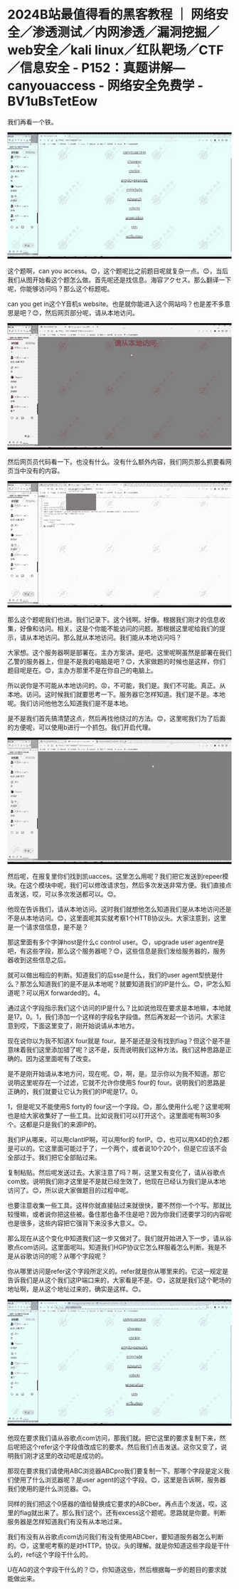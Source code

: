 # 2024B站最值得看的黑客教程 ｜ 网络安全／渗透测试／内网渗透／漏洞挖掘／web安全／kali linux／红队靶场／CTF／信息安全 - P152：真题讲解—canyouaccess - 网络安全免费学 - BV1uBsTetEow

我们再看一个铁。

![](img/075c374fe87cb17c7930786fda2cbe60_1.png)

这个题啊，can you access。😊，这个题呢比之前题目呢就复杂一点。😊，当后我们从图开始看这个题怎么做。首先呢还是找信息。海容アクセス。那么翻译一下呢，你能够访问吗？那么这个标题呢。

can you get in这个Y音机s website。也是就你能进入这个网站吗？也是差不多意思是吧？😊，然后网页部分呢，请从本地访问。



![](img/075c374fe87cb17c7930786fda2cbe60_3.png)

然后网页员代码看一下。也没有什么。没有什么额外内容，我们网页那么抓要看网页当中没有的内容。

![](img/075c374fe87cb17c7930786fda2cbe60_5.png)

那么这个题呢我们也进。我们记录下。这个钱啊。好像。根据我们刚才的信息收集，好像和访问。相关。这是个你能不能访问的问题。那根据这里呢给我们的提示，请从本地访问。那么就从本地访问。我们能从本地访问吗？

大家想。这个服务器啊是部署在。主办方案讲。是吧。这里呢啊虽然是部署在我们乙警的服务器上，但是不是我的电脑是吧？😊，大家做题的时候也是这样，你们题目呢是在。😊，主办方那里不是在你自己的电脑上。

所以说你是不可能从本地访问的。😡，不可能，我们是。我们不可能。真正。从本地。访问。这时候我们就要思考一下。服务器它怎样知道。我们是不是。本地呢。我们访问他他怎么知道我们是不是本地。

是不是我们首先搞清楚这点，然后再找他绕过的方法。😊，这里呢我们为了后面的方便呢，可以使用b进行一个抓包。我们开启代理。



![](img/075c374fe87cb17c7930786fda2cbe60_7.png)

然后呢，在报复里你们找到凯uacces。这里怎么用呢？我们把它发送到repeer模块。在这个模块中呢，我们可以修改请求包，然后多次发送非常方便。我们直接点击发送，哎，可以多次发送都可以。😊。

他现在告诉我们，请从本地访问。这时我们就想他怎么知道我们是从本地访问还是不是从本地访问。😊，这里面呢其实就考察1个HTTB协议头。大家注意到，这里是一个请求信信息，是不是？

那这里面有多个字弹host是什么c control user。😊，upgrade user agentre是吧，有这些字段，那么这个服务器呢？😊，这些信息是我们发给服务器的，服务器收到这些信息之后。

就可以做出相应的判断。知道我们的后sse是什么，我们的user agent型统是什么？那怎么知道我们的是不是从本地呢？就要知道我们的IP是什么。😊，IP怎么知道呢？可以用X forwarded的。4。

通过这个字段指示我们这个访问的IP是什么？比如说他现在要求是本地嘛，本地就是17。0。1，我们添加一个这样的字段名字段值。然后再发起一个访问。大家注意到哎，下面这里变了，刚开始说请从本地方。

现在说你以为我不知道X four就是 four。是不是还是没有找到flag？但这个是不是意味着我们这里添加错了呢？这不是，反而说明我们这种方法，我们这种思路是正确的。因为这里面呢有了改变。

是不是刚开始请从本地方问，现在呢。😊，啊，是。显示你以为我不知道。那它说明这里呢存在一个过滤，它就不允许你使用S four的 four。说明我们的思路是正确的，我们就要让它认为我们的IP呢是17。0。

1，但是呢又不能使用S forty的 four这一个字段。😊，那么使用什么呢？这里呢啊也是给大家收集好了一些工具。比如说我们可以打开这个。这里面呢有啊30多个。这都是只是我们的来源IP的。

我们IP从哪来，可以用clantIP啊，可以用for的 forIP。😊，也可以用X4D的负2都是可以的。它这里面可能过于了，一个两个，或者说10个20个，但是它应该不会全部过于。我们把它全部贴过来。

复制粘贴。然后呢发送过去。大家注意了吗？啊，这里又有变化了，请从谷歌点com放。说明我们刚才这里是不是就已经生效了，他现在已经认为我们是从本地访问了。😊，所以说大家做题目的过程中呢。

也要注意收集一些工具。这样你就直接贴过来就很快，要不然你一个个写。那就比较慢嘛，或者说你把这些被。备住那也备不住是吧？因为你我们还要学习的内容呢也是很多，这些内容把它强背下来没多大意义。😊。

那么现在从这个变化中知道我们这一步又做对了。我们就开始进入下一步，请从谷歌点com访问。这里面呢叫。知道我们HGP协议它怎么样服羲怎么判断。我是不是从谷歌访问的呢？从哪个字段呢？

你从哪里访问是refer这个字段所定义的。refer就是你从哪里来的。它这一规定是告诉我们是从这个我们这IP端口来的，大家看是不是。😊，这就是我们这个靶场的地址啊，是从这个地址过来的，确实是这样。😊。



![](img/075c374fe87cb17c7930786fda2cbe60_9.png)

他现在要求我们请从谷歌点com访问，那我们就。把它这里的要求复制下来，然后呢把这个refer这个字段值改成它的要求。然后我们点击发送。这你又变了，说明我们刚才这里的改动呢是成功的。

那现在要求我们请使用ABC浏览器ABCpro我们要复制一下。那哪个字段是定义我们使用了什么浏览器呢？是user agent的这个字段。😊，这里是告诉啊，服务器我们使用的是什么浏览器。😊。

同样的我们把这个0感器的值给替换成它要求的ABCber。再点击个发送，哎，这里的flag就出来了。那么我们这个。还有excess这个题呢。思路就是你要。判断服务器是怎样知道我们有没有从本地过来。

我们有没有从谷歌点com访问我们有没有使用ABCber，要知道服务器怎么判断的。😊，这里呢考察的是对HTTP。协议。头的理解。就是你知道这些字段是干什么的，refi这个字段干什么的。

U在AG的这个字段干什么的？😊，你知道这些，然后根据每一步的题目的要求就能做出来。